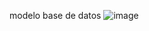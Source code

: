 modelo base de datos
![image](https://github.com/EfimeroM/ProyectoFinalReactJs/blob/main/src/media/ShopCard.gif)   